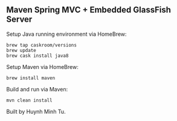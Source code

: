 ## Maven Spring MVC + Embedded GlassFish Server

Setup Java running environment via HomeBrew:

```
brew tap caskroom/versions
brew update
brew cask install java8
```

Setup Maven via HomeBrew:

```
brew install maven
```

Build and run via Maven:

```
mvn clean install
```

Built by Huynh Minh Tu.
